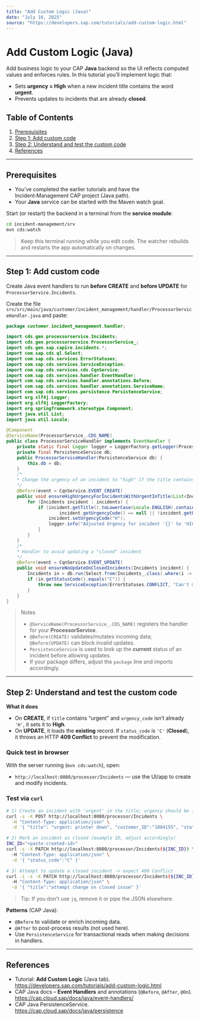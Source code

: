 ```yaml
---
title: "Add Custom Logic (Java)"
date: "July 16, 2025"
source: "https://developers.sap.com/tutorials/add-custom-logic.html"
---
```


# Add Custom Logic (Java)

Add business logic to your CAP **Java** backend so the UI reflects computed values and enforces rules. In this tutorial you’ll implement logic that:

- Sets **urgency = High** when a new incident title contains the word **urgent**.
- Prevents updates to incidents that are already **closed**.

## Table of Contents

1. [Prerequisites](#prerequisites)  
2. [Step 1: Add custom code](#step-1-add-custom-code)  
3. [Step 2: Understand and test the custom code](#step-2-understand-and-test-the-custom-code)  
4. [References](#references)  

---

## Prerequisites

- You’ve completed the earlier tutorials and have the Incident‑Management CAP project (Java path).  
- Your **Java** service can be started with the Maven watch goal.

Start (or restart) the backend in a terminal from the **service module**:

```bash
cd incident-management/srv
mvn cds:watch
```

> Keep this terminal running while you edit code. The watcher rebuilds and restarts the app automatically on changes.

---

## Step 1: Add custom code

Create Java event handlers to run **before CREATE** and **before UPDATE** for `ProcessorService.Incidents`.

Create the file `srv/src/main/java/customer/incident_management/handler/ProcessorServiceHandler.java` and paste:

```java
package customer.incident_management.handler;

import cds.gen.processorservice.Incidents;
import cds.gen.processorservice.ProcessorService_;
import cds.gen.sap.capire.incidents.*;
import com.sap.cds.ql.Select;
import com.sap.cds.services.ErrorStatuses;
import com.sap.cds.services.ServiceException;
import com.sap.cds.services.cds.CqnService;
import com.sap.cds.services.handler.EventHandler;
import com.sap.cds.services.handler.annotations.Before;
import com.sap.cds.services.handler.annotations.ServiceName;
import com.sap.cds.services.persistence.PersistenceService;
import org.slf4j.Logger;
import org.slf4j.LoggerFactory;
import org.springframework.stereotype.Component;
import java.util.List;
import java.util.Locale;

@Component
@ServiceName(ProcessorService_.CDS_NAME)
public class ProcessorServiceHandler implements EventHandler {
    private static final Logger logger = LoggerFactory.getLogger(ProcessorServiceHandler.class);
    private final PersistenceService db;
    public ProcessorServiceHandler(PersistenceService db) {
        this.db = db;
    }
    /*
    * Change the urgency of an incident to "high" if the title contains the word "urgent"
    */
    @Before(event = CqnService.EVENT_CREATE)
    public void ensureHighUrgencyForIncidentsWithUrgentInTitle(List<Incidents> incidents) {
        for (Incidents incident : incidents) {
            if (incident.getTitle().toLowerCase(Locale.ENGLISH).contains("urgent") &&
                    incident.getUrgencyCode() == null || !incident.getUrgencyCode().equals("H")) {
                incident.setUrgencyCode("H");
                logger.info("Adjusted Urgency for incident '{}' to 'HIGH'.", incident.getTitle());
            }
        }
    }
    /*
    * Handler to avoid updating a "closed" incident
    */
    @Before(event = CqnService.EVENT_UPDATE)
    public void ensureNoUpdateOnClosedIncidents(Incidents incident) {
        Incidents in = db.run(Select.from(Incidents_.class).where(i -> i.ID().eq(incident.getId()))).single(Incidents.class);
        if (in.getStatusCode().equals("C")) {
            throw new ServiceException(ErrorStatuses.CONFLICT, "Can't modify a closed incident");
        }
    }
}
```

> Notes  
> - `@ServiceName(ProcessorService_.CDS_NAME)` registers the handler for your **ProcessorService**.  
> - `@Before(CREATE)` validates/mutates incoming data; `@Before(UPDATE)` can block invalid updates.  
> - `PersistenceService` is used to look up the **current** status of an incident before allowing updates.  
> - If your package differs, adjust the `package` line and imports accordingly.

---

## Step 2: Understand and test the custom code

**What it does**  
- On **CREATE**, if `title` contains “urgent” and `urgency_code` isn’t already `'H'`, it sets it to **High**.  
- On **UPDATE**, it loads the **existing** record. If `status_code` is `'C'` (**Closed**), it throws an HTTP **409 Conflict** to prevent the modification.

### Quick test in browser

With the server running (`mvn cds:watch`), open:

- `http://localhost:8080/processor/Incidents` — use the UI/app to create and modify incidents.

### Test via `curl`

```bash
# 1) Create an incident with 'urgent' in the title; urgency should be forced to 'H'
curl -s -X POST http://localhost:8080/processor/Incidents \
  -H "Content-Type: application/json" \
  -d '{ "title": "urgent: printer down", "customer_ID":"1004155", "status_code":"N" }' | jq .

# 2) Mark an incident as closed (example ID, adjust accordingly)
INC_ID="<paste-created-id>"
curl -s -X PATCH http://localhost:8080/processor/Incidents(${INC_ID}) \
  -H "Content-Type: application/json" \
  -d '{ "status_code":"C" }'

# 3) Attempt to update a closed incident -> expect 409 Conflict
curl -i -s -X PATCH http://localhost:8080/processor/Incidents(${INC_ID}) \
  -H "Content-Type: application/json" \
  -d '{ "title":"attempt change on closed issue" }'
```

> Tip: If you don’t use `jq`, remove it or pipe the JSON elsewhere.

**Patterns** (CAP Java):  
- `@Before` to validate or enrich incoming data.  
- `@After` to post-process results (not used here).  
- Use `PersistenceService` for transactional reads when making decisions in handlers.

---

## References

- Tutorial: **Add Custom Logic** (Java tab).  
  https://developers.sap.com/tutorials/add-custom-logic.html
- CAP Java docs – **Event Handlers** and annotations (`@Before`, `@After`, `@On`).  
  https://cap.cloud.sap/docs/java/event-handlers/
- CAP Java PersistenceService.  
  https://cap.cloud.sap/docs/java/persistence
